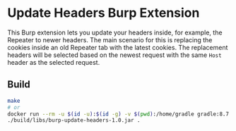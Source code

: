 # Update Headers Burp Extension
This Burp extension lets you update your headers inside, for example, the Repeater to newer headers. The main scenario for this is replacing the cookies inside an old Repeater tab with the latest cookies. The replacement headers will be selected based on the newest request with the same `Host` header as the selected request.

## Build
```sh
make
# or 
docker run --rm -u $(id -u):$(id -g) -v $(pwd):/home/gradle gradle:8.7.0-jdk17-alpine gradle build
./build/libs/burp-update-headers-1.0.jar .
```